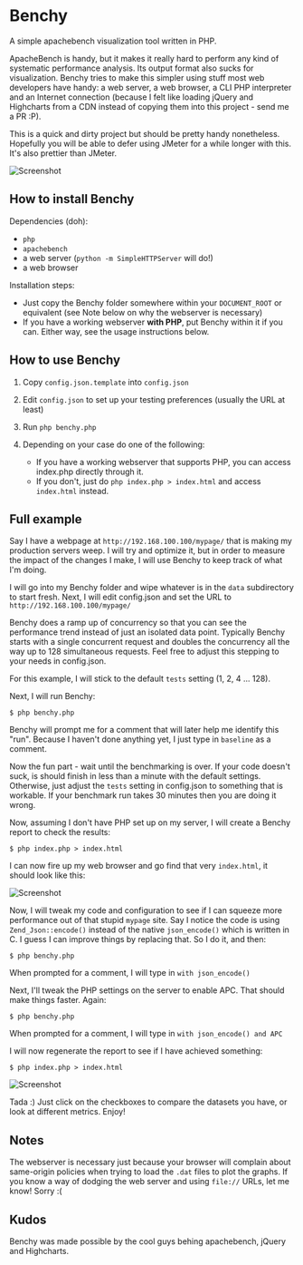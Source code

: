 Benchy 
======

A simple apachebench visualization tool written in PHP.

ApacheBench is handy, but it makes it really hard to perform any kind
of systematic performance analysis. Its output format also sucks for
visualization. Benchy tries to make this simpler using stuff most web
developers have handy: a web server, a web browser, a CLI PHP interpreter and an
Internet connection (because I felt like loading jQuery and Highcharts
from a CDN instead of copying them into this project - send me a PR :P).

This is a quick and dirty project but should be pretty handy nonetheless.
Hopefully you will be able to defer using JMeter for a while longer with this. It's also prettier than JMeter.

![Screenshot](https://raw.github.com/gomox/benchy/master/screenshots/benchy_multiple.png)

How to install Benchy
---------------------

Dependencies (doh):

 * `php`
 * `apachebench`
 * a web server (`python -m SimpleHTTPServer` will do!)
 * a web browser

Installation steps:

 * Just copy the Benchy folder somewhere within your `DOCUMENT_ROOT` or equivalent (see Note below on why the webserver is necessary)
 * If you have a working webserver **with PHP**, put Benchy within it if you
   can. Either way, see the usage instructions below.


How to use Benchy
-----------------

1. Copy `config.json.template` into `config.json`
2. Edit `config.json` to set up your testing preferences (usually the URL at least)
3. Run `php benchy.php`
4. Depending on your case do one of the following:

    * If you have a working webserver that supports PHP, you can access index.php directly through it.
    * If you don't, just do `php index.php > index.html` and access `index.html` instead.


Full example
------------

Say I have a webpage at `http://192.168.100.100/mypage/` that is making my production
servers weep. I will try and optimize it, but in order to measure the impact of the
changes I make, I will use Benchy to keep track of what I'm doing.

I will go into my Benchy folder and wipe whatever is in the `data`  subdirectory to
start fresh. Next, I will edit config.json and set the URL to `http://192.168.100.100/mypage/`

Benchy does a ramp up of concurrency so that you can see the performance trend instead
of just an isolated data point. Typically Benchy starts with a single concurrent request
and doubles the concurrency all the way up to 128 simultaneous requests. Feel free to adjust
this stepping to your needs in config.json.

For this example, I will stick to the default `tests` setting (1, 2, 4 ... 128).

Next, I will run Benchy:

    $ php benchy.php

Benchy will prompt me for a comment that will later help me identify this "run". Because
I haven't done anything yet, I just type in `baseline` as a comment.

Now the fun part - wait until the benchmarking is over. If your code doesn't suck,
is should finish in less than a minute with the default settings. Otherwise, just
adjust the `tests` setting in config.json to something that is workable. If your
benchmark run takes 30 minutes then you are doing it wrong.

Now, assuming I don't have PHP set up on my server, I will create a Benchy report
to check the results:

    $ php index.php > index.html

I can now fire up my web browser and go find that very `index.html`, it should look
like this:

![Screenshot](https://raw.github.com/gomox/benchy/master/screenshots/benchy_single.png)

Now, I will tweak my code and configuration to see if I can squeeze more performance
out of that stupid `mypage` site. Say I notice the code is using `Zend_Json::encode()` instead
of the native `json_encode()` which is written in C. I guess I can improve things by
replacing that. So I do it, and then:

    $ php benchy.php

When prompted for a comment, I will type in `with json_encode()`

Next, I'll tweak the PHP settings on the server to enable APC. That should make
things faster. Again:

    $ php benchy.php

When prompted for a comment, I will type in `with json_encode() and APC`

I will now regenerate the report to see if I have achieved something:
    
    $ php index.php > index.html


![Screenshot](https://raw.github.com/gomox/benchy/master/screenshots/benchy_multiple.png)

Tada :) Just click on the checkboxes to compare the datasets you have, or
look at different metrics. Enjoy!



Notes
-----

The webserver is necessary just because your browser will complain about same-origin policies
when trying to load the `.dat` files to plot the graphs. If you know a way of dodging the
web server and using `file://` URLs, let me know! Sorry :(

Kudos
-----

Benchy was made possible by the cool guys behing apachebench, jQuery and Highcharts.


